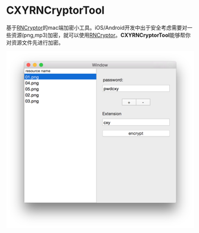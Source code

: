 # CXYRNCryptorTool
基于[RNCryptor](https://github.com/RNCryptor/RNCryptor)的mac端加密小工具。iOS/Android开发中出于安全考虑需要对一些资源(png,mp3)加密，就可以使用[RNCryptor](https://github.com/RNCryptor/RNCryptor)。**CXYRNCryptorTool**能够帮你对资源文件先进行加密。  
  
  ![](https://github.com/iHongRen/CXYRNCryptorTool/raw/master/Screenshots.png)

